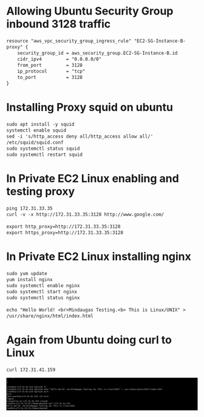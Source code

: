 

# Allowing Ubuntu Security Group inbound 3128 traffic

    resource "aws_vpc_security_group_ingress_rule" "EC2-SG-Instance-B-proxy" {
        security_group_id = aws_security_group.EC2-SG-Instance-B.id
        cidr_ipv4         = "0.0.0.0/0"
        from_port         = 3128
        ip_protocol       = "tcp"
        to_port           = 3128
    }


# Installing Proxy squid on ubuntu


    sudo apt install -y squid
    systemctl enable squid
    sed -i 's/http_access deny all/http_access allow all/' /etc/squid/squid.conf 
    sudo systemctl status squid
    sudo systemctl restart squid


# In Private EC2 Linux enabling and testing proxy


    ping 172.31.33.35
    curl -v -x http://172.31.33.35:3128 http://www.google.com/

    export http_proxy=http://172.31.33.35:3128
    export https_proxy=http://172.31.33.35:3128

# In Private EC2 Linux installing nginx

    sudo yum update
    yum install nginx
    sudo systemctl enable nginx
    sudo systemctl start nginx
    sudo systemctl status nginx

    echo "Hello World! <br>Mindaugas Testing.<b> This is Linux/UNIX" > /usr/share/nginx/html/index.html

# Again from Ubuntu doing curl to Linux

    curl 172.31.41.159

![curl-from-ubuntu.png](docs%2Fcurl-from-ubuntu.png)